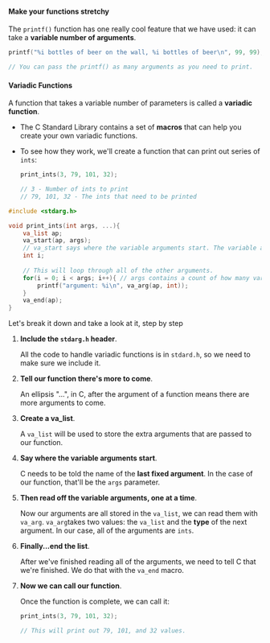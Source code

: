 #### Make your functions stretchy

The `printf()` function has one really cool feature that we have used: it can take a **variable number of arguments**.

```C
printf("%i bottles of beer on the wall, %i bottles of beer\n", 99, 99);

// You can pass the printf() as many arguments as you need to print.
```



#### Variadic Functions

A function that takes a variable number of parameters is called a **variadic function**. 

- The C Standard Library contains a set of **macros** that can help you create your own variadic functions.

- To see how they work, we'll create a function that can print out series of `ints`:

  ```C
  print_ints(3, 79, 101, 32);
  
  // 3 - Number of ints to print
  // 79, 101, 32 - The ints that need to be printed
  ```

```C
#include <stdarg.h>

void print_ints(int args, ...){
    va_list ap;
    va_start(ap, args);
    // va_start says where the variable arguments start. The variable arguments will start after the args parameter.
    int i;
    
    // This will loop through all of the other arguments.
    for(i = 0; i < args; i++){ // args contains a count of how many variables there are.
        printf("argument: %i\n", va_arg(ap, int));
    }
    va_end(ap);
}
```

Let's break it down and take a look at it, step by step

1. **Include the `stdarg.h` header**. 

   All the code to handle variadic functions is in `stdard.h`, so we need to make sure we include it.

2. **Tell our function there's more to come**.

   An ellipsis "...", in C, after the argument of a function means there are more arguments to come.

3. **Create a va_list**.

   A `va_list` will be used to store the extra arguments that are passed to our function.

4. **Say where the variable arguments start**.

   C needs to be told the name of the **last fixed argument**. In the case of our function, that'll be the `args` parameter.

5. **Then read off the variable arguments, one at a time**.

   Now our arguments are all stored in the `va_list`, we can read them with `va_arg`. `va_arg`takes two values: the `va_list` and the **type** of the next argument. In our case, all of the arguments are `ints`.

6. **Finally...end the list**.

   After we've finished reading all of the arguments, we need to tell C that we're finished. We do that with the `va_end` macro.

7. **Now we can call our function**.

   Once the function is complete, we can call it:

   ```C
   print_ints(3, 79, 101, 32);
   
   // This will print out 79, 101, and 32 values.
   ```

